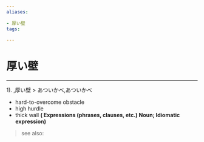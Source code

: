 ```yaml
---
aliases:
    
- 厚い壁
tags:
    
---
```


# 厚い壁
---
1).
,厚い壁 > あついかべ,あついかべ

- hard-to-overcome obstacle
- high hurdle
- thick wall
**( Expressions (phrases, clauses, etc.) Noun; Idiomatic expression)**
> see also: 
            